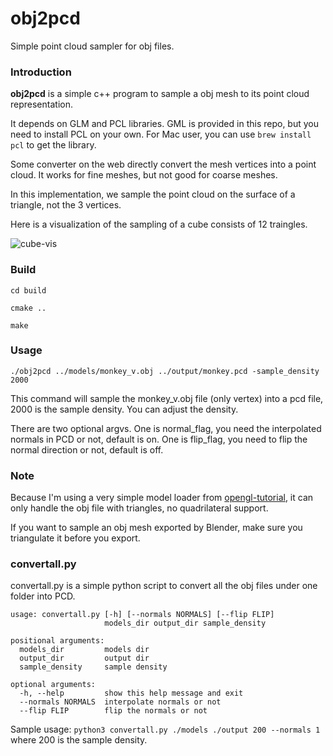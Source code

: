 # obj2pcd
Simple point cloud sampler for obj files.
### Introduction

**obj2pcd** is a simple c++ program to sample a obj mesh to its point cloud representation. 

It depends on GLM and PCL libraries. GML is provided in this repo, but you need to install PCL on your own. For Mac user, you can use `brew install pcl` to get the library.

Some converter on the web directly convert the mesh vertices into a point cloud. It works for fine meshes, but not good for coarse meshes.

In this implementation, we sample the point cloud on the surface of a triangle, not the 3 vertices.

Here is a visualization of the sampling of a cube consists of 12 traingles.

![cube-vis](https://i.imgur.com/hnjpgQ1.png?1)

### Build

`cd build`

`cmake ..`

`make`

### Usage

`./obj2pcd ../models/monkey_v.obj ../output/monkey.pcd -sample_density 2000`

This command will sample the monkey_v.obj file (only vertex) into a pcd file, 2000 is the sample density. You can adjust the density.

There are two optional argvs. One is normal_flag, you need the interpolated normals in PCD or not, default is on. One is flip_flag, you need to flip the normal direction or not, default is off.

### Note

Because I'm using a very simple model loader from [opengl-tutorial](opengl-tutorial.org), it can only handle the obj file with triangles, no quadrilateral support.

If you want to sample an obj mesh exported by Blender, make sure you triangulate it before you export.

### convertall.py

convertall.py is a simple python script to convert all the obj files under one folder into PCD.
```
usage: convertall.py [-h] [--normals NORMALS] [--flip FLIP]
                     models_dir output_dir sample_density

positional arguments:
  models_dir         models dir
  output_dir         output dir
  sample_density     sample density

optional arguments:
  -h, --help         show this help message and exit
  --normals NORMALS  interpolate normals or not
  --flip FLIP        flip the normals or not
```
Sample usage: `python3 convertall.py ./models ./output 200 --normals 1`  where 200 is the sample density.



